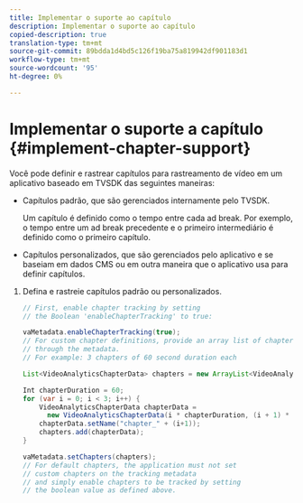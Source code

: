 ```yaml
---
title: Implementar o suporte ao capítulo
description: Implementar o suporte ao capítulo
copied-description: true
translation-type: tm+mt
source-git-commit: 89bdda1d4bd5c126f19ba75a819942df901183d1
workflow-type: tm+mt
source-wordcount: '95'
ht-degree: 0%

---
```



# Implementar o suporte a capítulo {#implement-chapter-support}

Você pode definir e rastrear capítulos para rastreamento de vídeo em um aplicativo baseado em TVSDK das seguintes maneiras:

* Capítulos padrão, que são gerenciados internamente pelo TVSDK.

   Um capítulo é definido como o tempo entre cada ad break. Por exemplo, o tempo entre um ad break precedente e o primeiro intermediário é definido como o primeiro capítulo.
* Capítulos personalizados, que são gerenciados pelo aplicativo e se baseiam em dados CMS ou em outra maneira que o aplicativo usa para definir capítulos.

1. Defina e rastreie capítulos padrão ou personalizados.

   ```java
   // First, enable chapter tracking by setting  
   // the Boolean 'enableChapterTracking' to true: 
   
   vaMetadata.enableChapterTracking(true); 
   // For custom chapter definitions, provide an array list of chapters  
   // through the metadata. 
   // For example: 3 chapters of 60 second duration each 
   
   List<VideoAnalyticsChapterData> chapters = new ArrayList<VideoAnalyticsChapterData>(); 
   
   Int chapterDuration = 60; 
   for (var i = 0; i < 3; i++) { 
       VideoAnalyticsChapterData chapterData =  
         new VideoAnalyticsChapterData(i * chapterDuration, (i + 1) * chapterDuration);  
       chapterData.setName("chapter_" + (i+1)); 
       chapters.add(chapterData); 
   } 
   
   vaMetadata.setChapters(chapters); 
   // For default chapters, the application must not set  
   // custom chapters on the tracking metadata 
   // and simply enable chapters to be tracked by setting  
   // the boolean value as defined above.
   ```
